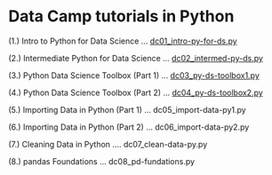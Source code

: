 # Data Camp tutorials in Python

(1.) Intro to Python for Data Science ... [dc01_intro-py-for-ds.py](dc01_intro-py-for-ds.py)

(2.) Intermediate Python for Data Science ... [dc02_intermed-py-ds.py](dc02_intermed-py-ds.py)

(3.) Python Data Science Toolbox (Part 1) ... [dc03_py-ds-toolbox1.py](dc03_py-ds-toolbox1.py)

(4.) Python Data Science Toolbox (Part 2) ... [dc04_py-ds-toolbox2.py](dc04_py-ds-toolbox2.py)

(5.) Importing Data in Python (Part 1) ... dc05_import-data-py1.py

(6.) Importing Data in Python (Part 2) ... dc06_import-data-py2.py

(7.) Cleaning Data in Python .... dc07_clean-data-py.py

(8.) pandas Foundations ... dc08_pd-fundations.py
